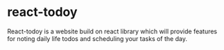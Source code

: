 # react-todoy
React-todoy is a website build on react library which will provide features for noting daily life todos and scheduling your tasks of the day.
